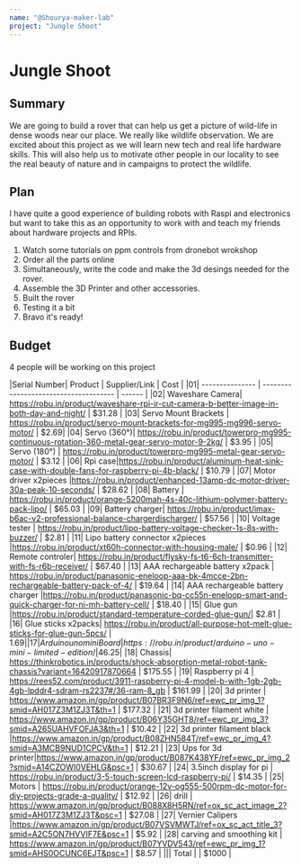 ```yaml
---
name: "@Shourya-maker-lab"
project: "Jungle Shoot"
---
```


# Jungle Shoot

## Summary

We are going to build a rover that can help us get a picture of wild-life in dense woods near our place. We really like wildlife observation. We are excited about this project as we will learn new tech and real life hardware skills. This will also help us to motivate other people in our locality to see the real beauty of nature and in campaigns to protect the wildlife.



## Plan

I have quite a good experience of building robots with Raspi and electronics but want to take this as an opportunity to work with and teach my friends about hardware projects and RPIs.


1. Watch some tutorials on ppm controls from dronebot wrokshop
2. Order all the parts online 
3. Simultaneously, write the code  and make the 3d desings needed for the rover.
4. Assemble the 3D Printer and other accessories.
5. Built the rover 
6. Testing it a bit
7. Bravo it's ready!

## Budget

4 people will be working on this project 

|Serial Number| Product         | Supplier/Link                         | Cost   |
|01| --------------- | ------------------------------------- | ------ |
|02| Waveshare Camera| https://robu.in/product/waveshare-rpi-ir-cut-camera-b-better-image-in-both-day-and-night/ | $31.28  |
|03| Servo Mount Brackets | https://robu.in/product/servo-mount-brackets-for-mg995-mg996-servo-motor/  | $2.69|
|04| Servo (360°)| https://robu.in/product/towerpro-mg995-continuous-rotation-360-metal-gear-servo-motor-9-2kg/ | $3.95  |
|05| Servo (180°) | https://robu.in/product/towerpro-mg995-metal-gear-servo-motor/  | $3.12 |
|06| Rpi case|https://robu.in/product/aluminum-heat-sink-case-with-double-fans-for-raspberry-pi-4b-black/ | $10.79  |
|07| Motor driver x2pieces |https://robu.in/product/enhanced-13amp-dc-motor-driver-30a-peak-10-seconds/  | $28.62 |
|08| Battery | https://robu.in/product/orange-5200mah-4s-40c-lithium-polymer-battery-pack-lipo/ | $65.03  |
|09| Battery charger| https://robu.in/product/imax-b6ac-v2-professional-balance-chargerdischarger/  | $57.56 |
|10| Voltage tester | https://robu.in/product/lipo-battery-voltage-checker-1s-8s-with-buzzer/ | $2.81  |
|11| Lipo battery connector x2pieces |https://robu.in/product/xt60h-connector-with-housing-male/ | $0.96 |
|12| Remote controler| https://robu.in/product/flysky-fs-t6-6ch-transmitter-with-fs-r6b-receiver/ | $67.40  |
|13| AAA rechargeable battery x2pack | https://robu.in/product/panasonic-eneloop-aaa-bk-4mcce-2bn-rechargeable-battery-pack-of-4/ | $19.64 |
|14| AAA rechargeable battery charger |https://robu.in/product/panasonic-bq-cc55n-eneloop-smart-and-quick-charger-for-ni-mh-battery-cell/ | $18.40  |
|15| Glue gun |https://robu.in/product/standard-temperature-corded-glue-gun/| $2.81 |
|16| Glue sticks x2packs| https://robu.in/product/all-purpose-hot-melt-glue-sticks-for-glue-gun-5pcs/ | $1.69  |
|17| Arduino uno mini Board|https://robu.in/product/arduino-uno-mini-limited-edition/|$46.25|
|18| Chassis| https://thinkrobotics.in/products/shock-absorption-metal-robot-tank-chassis?variant=16420917870664 | $175.55  |
|19| Raspberry pi 4 | https://rees52.com/product/3911-raspberry-pi-4-model-b-with-1gb-2gb-4gb-lpddr4-sdram-rs2237#/36-ram-8_gb  | $161.99 |
|20| 3d printer | https://www.amazon.in/gp/product/B07BR3F9N6/ref=ewc_pr_img_1?smid=AH017Z3M1ZJ3T&th=1 | $177.32  |
|21| 3d printer filament white  | https://www.amazon.in/gp/product/B06Y35GHT8/ref=ewc_pr_img_3?smid=A265UAHVFOFJA3&th=1  | $10.42 |
|22| 3d printer filament black |https://www.amazon.in/gp/product/B08ZHN584T/ref=ewc_pr_img_4?smid=A3MCB9NUD1CPCV&th=1 | $12.21 |
|23| Ups for 3d printer|https://www.amazon.in/gp/product/B087K438YF/ref=ewc_pr_img_2?smid=A14CZOWI0VEHLG&psc=1 | $30.67 |
|24| 3.5inch display for pi | https://robu.in/product/3-5-touch-screen-lcd-raspberry-pi/  | $14.35 |
|25| Motors | https://robu.in/product/orange-12v-og555-500rpm-dc-motor-for-diy-projects-grade-a-quality/ | $12.92 |
|26| drill  | https://www.amazon.in/gp/product/B088X8H5RN/ref=ox_sc_act_image_2?smid=AH017Z3M1ZJ3T&psc=1  | $27.08 |
|27| Vernier Calipers |https://www.amazon.in/gp/product/B07VSVMWTJ/ref=ox_sc_act_title_3?smid=A2C5ON7HVVIF7E&psc=1 | $5.92 |
|28| carving and smoothing kit | https://www.amazon.in/gp/product/B07YVDV543/ref=ewc_pr_img_1?smid=AHS0OCUNC6EJT&psc=1 | $8.57 |
||| Total           |                                       | $1000 |
